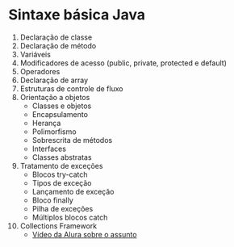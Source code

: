 # Sintaxe básica Java

1. Declaração de classe
2. Declaração de método
3. Variáveis
4. Modificadores de acesso (public, private, protected e default)
5. Operadores
6. Declaração de array
7. Estruturas de controle de fluxo
8. Orientação a objetos
    * Classes e objetos
    * Encapsulamento
    * Herança
    * Polimorfismo
    * Sobrescrita de métodos
    * Interfaces
    * Classes abstratas
11. Tratamento de exceções
    * Blocos try-catch
    * Tipos de exceção
    * Lançamento de exceção
    * Bloco finally
    * Pilha de exceções
    * Múltiplos blocos catch
12. Collections Framework
    * [Vídeo da Alura sobre o assunto](https://www.youtube.com/watch?v=PeFDQtLBlto&t=348s)   

